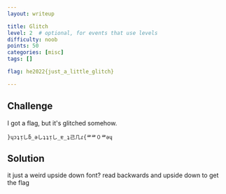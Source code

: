 ```yaml
---
layout: writeup

title: Glitch
level: 2  # optional, for events that use levels
difficulty: noob
points: 50
categories: [misc]
tags: []

flag: he2022{just_a_little_glitch}

---
```


## Challenge

I got a flag, but it's glitched somehow.

```
}ɥɔʇᴉしƃ_ǝしʇʇᴉし_ɐ_ʇ己几ɾ{ᄅᄅ０ᄅǝɥ
```

## Solution

it just a weird upside down font? read backwards and upside down to get the flag


